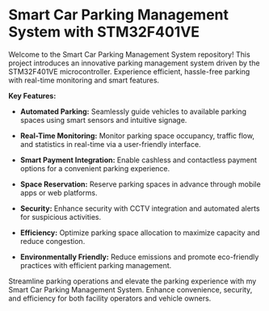 # Smart Car Parking Management System with STM32F401VE

Welcome to the Smart Car Parking Management System repository! This project introduces an innovative parking management system driven by the STM32F401VE microcontroller. Experience efficient, hassle-free parking with real-time monitoring and smart features.

**Key Features:**

- **Automated Parking:** Seamlessly guide vehicles to available parking spaces using smart sensors and intuitive signage.

- **Real-Time Monitoring:** Monitor parking space occupancy, traffic flow, and statistics in real-time via a user-friendly interface.

- **Smart Payment Integration:** Enable cashless and contactless payment options for a convenient parking experience.

- **Space Reservation:** Reserve parking spaces in advance through mobile apps or web platforms.

- **Security:** Enhance security with CCTV integration and automated alerts for suspicious activities.

- **Efficiency:** Optimize parking space allocation to maximize capacity and reduce congestion.

- **Environmentally Friendly:** Reduce emissions and promote eco-friendly practices with efficient parking management.

Streamline parking operations and elevate the parking experience with my Smart Car Parking Management System. Enhance convenience, security, and efficiency for both facility operators and vehicle owners.
